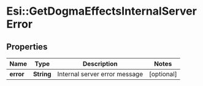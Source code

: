 # Esi::GetDogmaEffectsInternalServerError

## Properties
Name | Type | Description | Notes
------------ | ------------- | ------------- | -------------
**error** | **String** | Internal server error message | [optional] 


